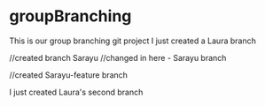 # groupBranching
This is our group branching git project
I just created a Laura branch


//created branch Sarayu
//changed in here - Sarayu branch

//created Sarayu-feature branch


I just created Laura's second branch
